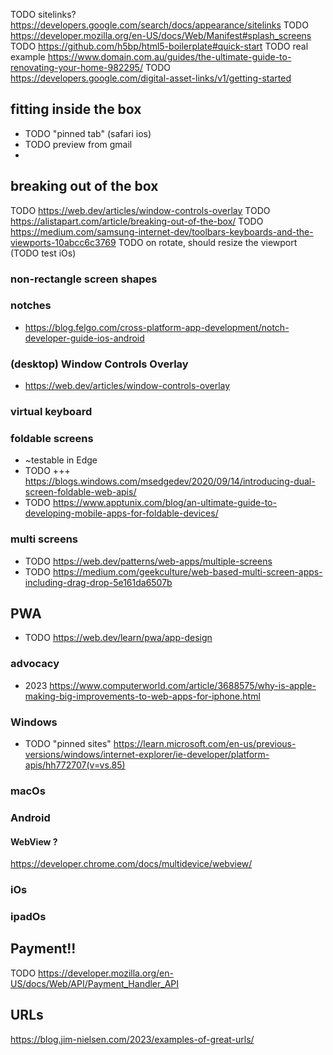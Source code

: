 


TODO sitelinks? https://developers.google.com/search/docs/appearance/sitelinks
TODO https://developer.mozilla.org/en-US/docs/Web/Manifest#splash_screens
TODO https://github.com/h5bp/html5-boilerplate#quick-start
TODO real example https://www.domain.com.au/guides/the-ultimate-guide-to-renovating-your-home-982295/
TODO https://developers.google.com/digital-asset-links/v1/getting-started


## fitting inside the box

* TODO "pinned tab" (safari ios)
* TODO preview from gmail
*

## breaking out of the box

TODO https://web.dev/articles/window-controls-overlay
TODO https://alistapart.com/article/breaking-out-of-the-box/
TODO https://medium.com/samsung-internet-dev/toolbars-keyboards-and-the-viewports-10abcc6c3769
TODO on rotate, should resize the viewport (TODO test iOs)

### non-rectangle screen shapes

### notches
* https://blog.felgo.com/cross-platform-app-development/notch-developer-guide-ios-android


### (desktop) Window Controls Overlay
* https://web.dev/articles/window-controls-overlay

### virtual keyboard


### foldable screens
* ~testable in Edge
* TODO +++ https://blogs.windows.com/msedgedev/2020/09/14/introducing-dual-screen-foldable-web-apis/
* TODO https://www.apptunix.com/blog/an-ultimate-guide-to-developing-mobile-apps-for-foldable-devices/

### multi screens
* TODO https://web.dev/patterns/web-apps/multiple-screens
* TODO https://medium.com/geekculture/web-based-multi-screen-apps-including-drag-drop-5e161da6507b



## PWA
- TODO https://web.dev/learn/pwa/app-design

### advocacy
- 2023 https://www.computerworld.com/article/3688575/why-is-apple-making-big-improvements-to-web-apps-for-iphone.html

### Windows
- TODO "pinned sites" https://learn.microsoft.com/en-us/previous-versions/windows/internet-explorer/ie-developer/platform-apis/hh772707(v=vs.85)

### macOs


### Android

#### WebView ?
https://developer.chrome.com/docs/multidevice/webview/


### iOs


### ipadOs


## Payment!!
TODO https://developer.mozilla.org/en-US/docs/Web/API/Payment_Handler_API

## URLs
https://blog.jim-nielsen.com/2023/examples-of-great-urls/
